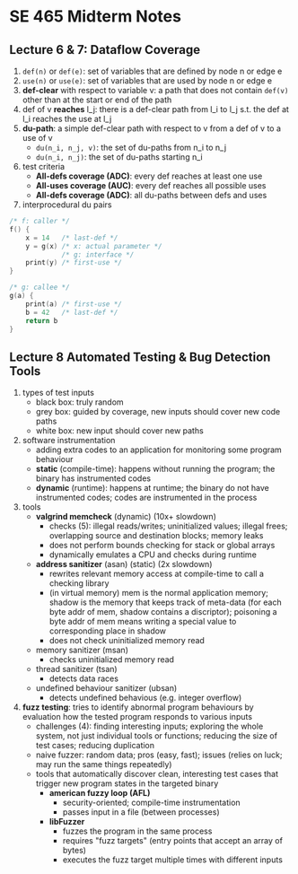 # SE 465 Midterm Notes

## Lecture 6 & 7: Dataflow Coverage
1. `def(n)` or `def(e)`: set of variables that are defined by node n or edge e
2. `use(n)` or `use(e)`: set of variables that are used by node n or edge e
3. **def-clear** with respect to variable v: a path that does not contain `def(v)` other than at the start or end of the path
4. def of v **reaches** l_j: there is a def-clear path from l_i to l_j s.t. the def at l_i reaches the use at l_j
5. **du-path**: a simple def-clear path with respect to v from a def of v to a use of v
    - `du(n_i, n_j, v)`: the set of du-paths from n_i to n_j
    - `du(n_i, n_j)`: the set of du-paths starting n_i
6. test criteria
    - **All-defs coverage (ADC)**: every def reaches at least one use
    - **All-uses coverage (AUC)**: every def reaches all possible uses
    - **All-defs coverage (ADC)**: all du-paths between defs and uses
7. interprocedural du pairs
```c
/* f: caller */
f() {
    x = 14   /* last-def */
    y = g(x) /* x: actual parameter */
             /* g: interface */
    print(y) /* first-use */
}

/* g: callee */
g(a) {
    print(a) /* first-use */
    b = 42   /* last-def */
    return b
}
```

## Lecture 8 Automated Testing & Bug Detection Tools
1. types of test inputs
    - black box: truly random
    - grey box: guided by coverage, new inputs should cover new code paths
    - white box: new input should cover new paths
2. software instrumentation
    - adding extra codes to an application for monitoring some program behaviour
    - **static** (compile-time): happens without running the program; the binary has instrumented codes
    - **dynamic** (runtime): happens at runtime; the binary do not have instrumented codes; codes are instrumented in the process
3. tools
    - **valgrind memcheck** (dynamic) (10x+ slowdown)
        - checks (5): illegal reads/writes; uninitialized values; illegal frees; overlapping source and destination blocks; memory leaks
        - does not perform bounds checking for stack or global arrays
        - dynamically emulates a CPU and checks during runtime
    - **address sanitizer** (asan) (static) (2x slowdown)
        - rewrites relevant memory access at compile-time to call a checking library
        - (in virtual memory) mem is the normal application memory; shadow is the memory that keeps track of meta-data (for each byte addr of mem, shadow contains a discriptor); poisoning a byte addr of mem means writing a special value to corresponding place in shadow
        - does not check uninitialized memory read
    - memory sanitizer (msan)
        - checks uninitialized memory read
    - thread sanitizer (tsan)
        - detects data races
    - undefined behaviour sanitizer (ubsan)
        - detects undefined behavious (e.g. integer overflow)
4. **fuzz testing**: tries to identify abnormal program behaviours by evaluation how the tested program responds to various inputs
    - challenges (4): finding interesting inputs; exploring the whole system, not just individual tools or functions; reducing the size of test cases; reducing duplication
    - naive fuzzer: random data; pros (easy, fast); issues (relies on luck; may run the same things repeatedly)
    - tools that automatically discover clean, interesting test cases that trigger new program states in the targeted binary
        - **american fuzzy loop (AFL)**
            - security-oriented; compile-time instrumentation
            - passes input in a file (between processes)
        - **libFuzzer**
            - fuzzes the program in the same process
            - requires "fuzz targets" (entry points that accept an array of bytes)
            - executes the fuzz target multiple times with different inputs
